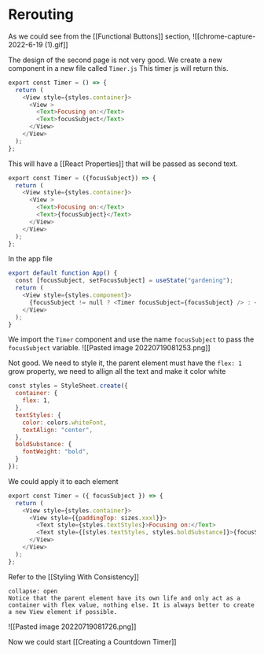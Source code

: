 # Rerouting
As we could see from the [[Functional Buttons]] section, 
![[chrome-capture-2022-6-19 (1).gif]]

The design of the second page is not very good. We create a new component in a new file called `Timer.js`
This timer js will return this.
```js
export const Timer = () => {
  return (
    <View style={styles.container}>
      <View >
        <Text>Focusing on:</Text>
        <Text>focusSubject</Text>
      </View>
    </View>
  );
};
```

This will have a [[React Properties]] that will be passed as second text.
```js
export const Timer = ({focusSubject}) => {
  return (
    <View style={styles.container}>
      <View >
        <Text>Focusing on:</Text>
        <Text>{focusSubject}</Text>
      </View>
    </View>
  );
};
```

In the app file
```js
export default function App() {
  const [focusSubject, setFocusSubject] = useState("gardening");
  return (
    <View style={styles.component}>
      {focusSubject != null ? <Timer focusSubject={focusSubject} /> : <Focus addSubject={setFocusSubject}/>}
    </View>
  );
}
```

We import the `Timer` component and use the name `focusSubject` to pass the `focusSubject` variable.
![[Pasted image 20220719081253.png]]

Not good. We need to style it, the parent element must have the `flex: 1` grow property, we need to allign all the text and make it color white
```js
const styles = StyleSheet.create({
  container: {
    flex: 1,
  },
  textStyles: {
    color: colors.whiteFont,
    textAlign: "center",
  },
  boldSubstance: {
    fontWeight: "bold",
  }
});
```

We could apply it to each element
```js
export const Timer = ({ focusSubject }) => {
  return (
    <View style={styles.container}>
      <View style={{paddingTop: sizes.xxxl}}>
        <Text style={styles.textStyles}>Focusing on:</Text>
        <Text style={[styles.textStyles, styles.boldSubstance]}>{focusSubject}</Text>
      </View>
    </View>
  );
};
```

Refer to the [[Styling With Consistency]] 
```ad-Notice
collapse: open
Notice that the parent element have its own life and only act as a container with flex value, nothing else. It is always better to create a new View element if possible. 

```

![[Pasted image 20220719081726.png]]

Now we could start [[Creating a Countdown Timer]]